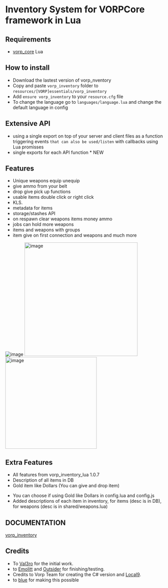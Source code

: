 # Inventory  System for VORPCore framework in Lua

## Requirements
- [vorp_core](https://github.com/VORPCORE/vorp-core-lua) Lua

## How to install
* Download the lastest version of vorp_nventory
* Copy and paste ```vorp_inventory``` folder to ```resources/[VORP]essentials/vorp_inventory```
* Add ```ensure vorp_inventory``` to your ```resource.cfg``` file
* To change the language go to ```languages/language.lua``` and change the default language in config


## Extensive API
* using a single export on top of your server and client files as a function triggering events `that can also be used/listen` with callbacks using Lua promisses
* single exports for each API function * NEW

## Features
* Unique weapons equip unequip
* give ammo from your belt
* drop give pick up functions
* usable items double click or right click
* KLS.
* metadata for items
* storage/stashes API
* on respawn clear weapons items money ammo
* jobs can hold more weapons
* items and weapons with groups
* item give on first connection and weapons
and much more


![image](https://user-images.githubusercontent.com/87246847/156600012-3901dac7-73f8-4577-a8f5-9a60d7e3150b.png)
<img width="354" alt="image" src="https://user-images.githubusercontent.com/87246847/156600211-cc3fc70f-60bb-4884-971a-1d2ad4fdb8ad.png">
<img width="286" alt="image" src="https://user-images.githubusercontent.com/87246847/176539805-57997f6d-967d-4341-bdf6-cf88f2277a0f.png">

## Extra Features
* All features from vorp_inventory_lua 1.0.7
* Description of all items in DB
* Gold item like Dollars (You can give and drop item)
- You can choose if using Gold like Dollars in config.lua and config.js
- Added descriptions of each item in inventory, for items (desc is in DB), for weapons (desc is in shared/weapons.lua)


## DOCUMENTATION

[vorp_inventory](https://vorpcore.github.io/VORP_Documentation/api/inventory) 


## Credits
- To [Val3ro](https://github.com/Val3ro) for the initial work.
- to [Emolitt](https://github.com/RomainJolidon) and [Outsider](https://github.com/outsider31000) for finishing/testing.   
- Credits to Vorp Team for creating the C# version and [Local9](https://github.com/Local9).
- to [blue](https://github.com/kamelzarandah) for making this possible
